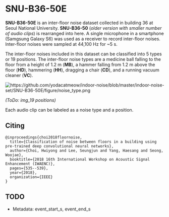 # SNU-B36-50E

**SNU-B36-50E** is an inter-floor noise dataset collected in building 36 at Seoul National University. **SNU-B36-50** (*older version with smaller number of audio clips*) is rearranged into here. A single microphone in a smartphone (Samgsung Galaxy S6) was used as a receiver to record inter-floor noises. Inter-floor noises were sampled at 44,100 Hz for ~5 s.

The inter-floor noises included in this dataset can be classified into 5 types or 19 positions. The inter-floor noise types are a medicine ball falling to the floor from a height of 1.2 m (**MB**), a hammer falling from 1.2 m above the floor (**HD**),  hammering (**HH**), dragging a chair (**CD**), and a running vacuum cleaner (**VC**).

![<https://github.com/yodacatmeow/indoor-noise/blob/master/indoor-noise-set/SNU-B36-50E/figure/noise_type.png>]()

*(ToDo: img_19 positions)*

Each audio clip can be labeled as a noise type and a position.



## Citing

```
@inproceedings{choi2018floornoise,
  title={Classification of noise between floors in a building using pre-trained deep convolutional neural networks},
  author={Choi, Hwiyong and Lee, Seungjun and Yang, Haesang and Seong, Woojae},
  booktitle={2018 16th International Workshop on Acoustic Signal Enhancement (IWAENC)},
  pages={535--539},
  year={2018},
  organization={IEEE}
}
```



## TODO

- Metadata: event_start_s, event_end_s